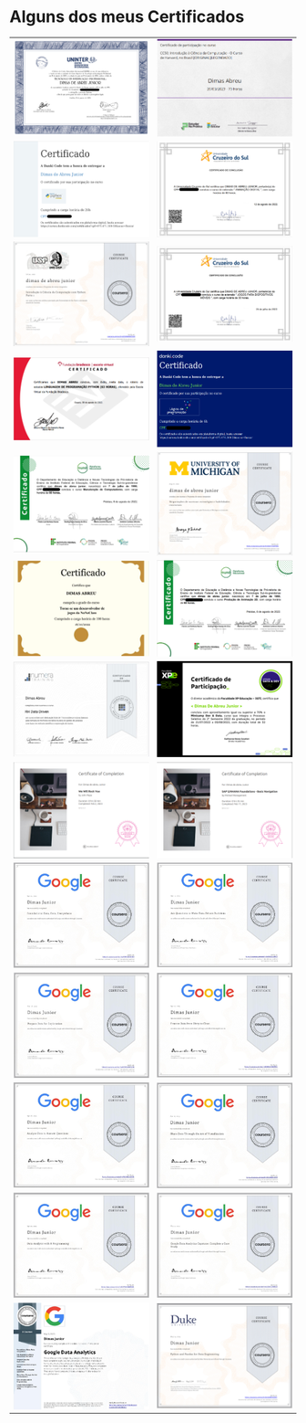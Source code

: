 
# Alguns dos meus Certificados


<table width="100%">
  <tr>
  <td width="50%"><img src="DiplomaInvestigacaoParticular.png"/></td>
  <td width="50%"><img src="CC50.png"/></td>
  </tr>
  <tr>
  <td width="50%"><img src="CursoDePython.png"/></td>
  <td width="50%"><img src="AnimacaoDigital.png"/></td>
  </tr>
  <tr>
  <td width="50%"><img src="IntroducaoCienciaDaComputacaoComPython.png"/></td>
  <td width="50%"><img src="JogosParaDispositivosMoveis.png"/></td>
  </tr>
  <tr>
  <td width="50%"><img src="LinguagemDeProgramacaoPython.png"/></td>
  <td width="50%"><img src="LogicaDeProgramacao.png"/></td>
  </tr>
  <tr>
  <td width="50%"><img src="ManutencaoDeComputadores.png"/></td>
  <td width="50%"><img src="NegociacoesDeSucesso.png"/></td>
  </tr>
  <tr>
  <td width="50%"><img src="NoneClassDev.png"/></td>
  <td width="50%"><img src="ProducaoAnimacao2D.png"/></td>
  </tr>
  <tr>
  <td width="50%"><img src="RHDataDriven.png"/></td>
  <td width="50%"><img src="certificadominicampdata.png"/></td>
  </tr> 
  <tr>
  <td width="50%"><img src="imagem_2023-04-11_131547412.png"/></td>
  <td width="50%"><img src="imagem_2023-04-11_131758138.png"/></td>
  </tr>
  <tr>
  <td width="50%"><img src="Foundations.png"/></td>
  <td width="50%"><img src="AskQuestions.png"/></td>
  </tr>
  <tr>
  <td width="50%"><img src="PrepareData.png"/></td>
  <td width="50%"><img src="DataClean.png"/></td>
  </tr>
  <tr>
  <td width="50%"><img src="AnalyzeData.png"/></td>
  <td width="50%"><img src="ShareData.png"/></td>
  </tr>
  <tr>
  <td width="50%"><img src="RPrograming.png"/></td>
  <td width="50%"><img src="imagem_2023-05-03_203708207.png"/></td>
  </tr>
  <tr>
  <td width="50%"><img src="imagem_2023-05-03_203824984.png"/></td>
  <td width="50%"><img src="imagem_2023-05-29_201450349.png"/></td>
  </tr>
  
</table>      
